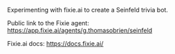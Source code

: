 Experimenting with fixie.ai to create a Seinfeld trivia bot.

Public link to the Fixie agent: https://app.fixie.ai/agents/g.thomasobrien/seinfeld

Fixie.ai docs: https://docs.fixie.ai/
